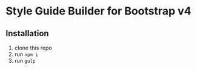 # Style Guide Builder for Bootstrap v4


## Installation

1. clone this repo
1. run `npm i`
1. run `gulp`
